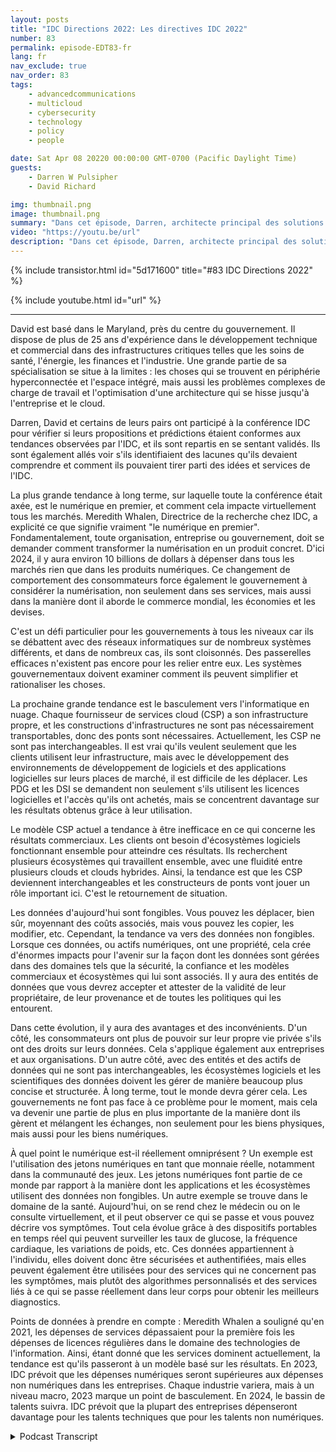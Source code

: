 ```yaml
---
layout: posts
title: "IDC Directions 2022: Les directives IDC 2022"
number: 83
permalink: episode-EDT83-fr
lang: fr
nav_exclude: true
nav_order: 83
tags:
    - advancedcommunications
    - multicloud
    - cybersecurity
    - technology
    - policy
    - people

date: Sat Apr 08 20220 00:00:00 GMT-0700 (Pacific Daylight Time)
guests:
    - Darren W Pulsipher
    - David Richard

img: thumbnail.png
image: thumbnail.png
summary: "Dans cet épisode, Darren, architecte principal des solutions du secteur public chez Intel, et David Richard, architecte principal des solutions du département de la défense chez Intel, reviennent sur les tendances et les idées qu'ils ont tirées de la conférence IDC Directions 2022."
video: "https://youtu.be/url"
description: "Dans cet épisode, Darren, architecte principal des solutions du secteur public chez Intel, et David Richard, architecte principal des solutions du département de la défense chez Intel, reviennent sur les tendances et les idées qu'ils ont tirées de la conférence IDC Directions 2022."
---
```


<div>
{% include transistor.html id="5d171600" title="#83 IDC Directions 2022" %}

{% include youtube.html id="url" %}
</div>

---

David est basé dans le Maryland, près du centre du gouvernement. Il dispose de plus de 25 ans d'expérience dans le développement technique et commercial dans des infrastructures critiques telles que les soins de santé, l'énergie, les finances et l'industrie. Une grande partie de sa spécialisation se situe à la limites : les choses qui se trouvent en périphérie hyperconnectée et l'espace intégré, mais aussi les problèmes complexes de charge de travail et l'optimisation d'une architecture qui se hisse jusqu'à l'entreprise et le cloud.

Darren, David et certains de leurs pairs ont participé à la conférence IDC pour vérifier si leurs propositions et prédictions étaient conformes aux tendances observées par l'IDC, et ils sont repartis en se sentant validés. Ils sont également allés voir s'ils identifiaient des lacunes qu'ils devaient comprendre et comment ils pouvaient tirer parti des idées et services de l'IDC.

La plus grande tendance à long terme, sur laquelle toute la conférence était axée, est le numérique en premier, et comment cela impacte virtuellement tous les marchés. Meredith Whalen, Directrice de la recherche chez IDC, a explicité ce que signifie vraiment "le numérique en premier". Fondamentalement, toute organisation, entreprise ou gouvernement, doit se demander comment transformer la numérisation en un produit concret. D'ici 2024, il y aura environ 10 billions de dollars à dépenser dans tous les marchés rien que dans les produits numériques. Ce changement de comportement des consommateurs force également le gouvernement à considérer la numérisation, non seulement dans ses services, mais aussi dans la manière dont il aborde le commerce mondial, les économies et les devises.

C'est un défi particulier pour les gouvernements à tous les niveaux car ils se débattent avec des réseaux informatiques sur de nombreux systèmes différents, et dans de nombreux cas, ils sont cloisonnés. Des passerelles efficaces n'existent pas encore pour les relier entre eux. Les systèmes gouvernementaux doivent examiner comment ils peuvent simplifier et rationaliser les choses.

La prochaine grande tendance est le basculement vers l'informatique en nuage. Chaque fournisseur de services cloud (CSP) a son infrastructure propre, et les constructions d'infrastructures ne sont pas nécessairement transportables, donc des ponts sont nécessaires. Actuellement, les CSP ne sont pas interchangeables. Il est vrai qu'ils veulent seulement que les clients utilisent leur infrastructure, mais avec le développement des environnements de développement de logiciels et des applications logicielles sur leurs places de marché, il est difficile de les déplacer. Les PDG et les DSI se demandent non seulement s'ils utilisent les licences logicielles et l'accès qu'ils ont achetés, mais se concentrent davantage sur les résultats obtenus grâce à leur utilisation.

Le modèle CSP actuel a tendance à être inefficace en ce qui concerne les résultats commerciaux. Les clients ont besoin d'écosystèmes logiciels fonctionnant ensemble pour atteindre ces résultats. Ils recherchent plusieurs écosystèmes qui travaillent ensemble, avec une fluidité entre plusieurs clouds et clouds hybrides. Ainsi, la tendance est que les CSP deviennent interchangeables et les constructeurs de ponts vont jouer un rôle important ici. C'est le retournement de situation.

Les données d'aujourd'hui sont fongibles. Vous pouvez les déplacer, bien sûr, moyennant des coûts associés, mais vous pouvez les copier, les modifier, etc. Cependant, la tendance va vers des données non fongibles. Lorsque ces données, ou actifs numériques, ont une propriété, cela crée d'énormes impacts pour l'avenir sur la façon dont les données sont gérées dans des domaines tels que la sécurité, la confiance et les modèles commerciaux et écosystèmes qui lui sont associés. Il y aura des entités de données que vous devrez accepter et attester de la validité de leur propriétaire, de leur provenance et de toutes les politiques qui les entourent.

Dans cette évolution, il y aura des avantages et des inconvénients. D'un côté, les consommateurs ont plus de pouvoir sur leur propre vie privée s'ils ont des droits sur leurs données. Cela s'applique également aux entreprises et aux organisations. D'un autre côté, avec des entités et des actifs de données qui ne sont pas interchangeables, les écosystèmes logiciels et les scientifiques des données doivent les gérer de manière beaucoup plus concise et structurée. À long terme, tout le monde devra gérer cela. Les gouvernements ne font pas face à ce problème pour le moment, mais cela va devenir une partie de plus en plus importante de la manière dont ils gèrent et mélangent les échanges, non seulement pour les biens physiques, mais aussi pour les biens numériques.

À quel point le numérique est-il réellement omniprésent ? Un exemple est l'utilisation des jetons numériques en tant que monnaie réelle, notamment dans la communauté des jeux. Les jetons numériques font partie de ce monde par rapport à la manière dont les applications et les écosystèmes utilisent des données non fongibles. Un autre exemple se trouve dans le domaine de la santé. Aujourd'hui, on se rend chez le médecin ou on le consulte virtuellement, et il peut observer ce qui se passe et vous pouvez décrire vos symptômes. Tout cela évolue grâce à des dispositifs portables en temps réel qui peuvent surveiller les taux de glucose, la fréquence cardiaque, les variations de poids, etc. Ces données appartiennent à l'individu, elles doivent donc être sécurisées et authentifiées, mais elles peuvent également être utilisées pour des services qui ne concernent pas les symptômes, mais plutôt des algorithmes personnalisés et des services liés à ce qui se passe réellement dans leur corps pour obtenir les meilleurs diagnostics.

Points de données à prendre en compte : Meredith Whalen a souligné qu'en 2021, les dépenses de services dépassaient pour la première fois les dépenses de licences régulières dans le domaine des technologies de l'information. Ainsi, étant donné que les services dominent actuellement, la tendance est qu'ils passeront à un modèle basé sur les résultats. En 2023, IDC prévoit que les dépenses numériques seront supérieures aux dépenses non numériques dans les entreprises. Chaque industrie variera, mais à un niveau macro, 2023 marque un point de basculement. En 2024, le bassin de talents suivra. IDC prévoit que la plupart des entreprises dépenseront davantage pour les talents techniques que pour les talents non numériques.



<details>
<summary> Podcast Transcript </summary>

<p></p>

</details>
